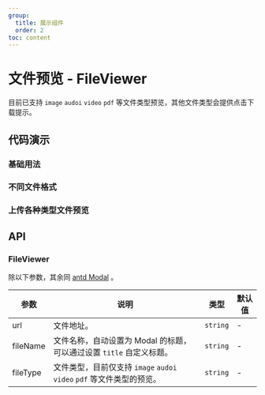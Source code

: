 ```yaml
---
group:
  title: 展示组件
  order: 2
toc: content
---
```


# 文件预览 - FileViewer

目前已支持 `image` `audoi` `video` `pdf` 等文件类型预览，其他文件类型会提供点击下载提示。

## 代码演示

### 基础用法

<code src='../../src/demos/FileViewer/demos/basic.tsx'></code>

### 不同文件格式

<code src='../../src/demos/FileViewer/demos/multiple.tsx'></code>

### 上传各种类型文件预览

<code src='../../src/biz-form/demos/upload-file-viewer.tsx'></code>

## API

### FileViewer

除以下参数，其余同 [antd Modal](https://ant.design/components/modal-cn#api) 。

| 参数 | 说明 | 类型 | 默认值 |
| --- | --- | --- | --- |
| url | 文件地址。 | `string` | - |
| fileName | 文件名称，自动设置为 Modal 的标题，可以通过设置 `title` 自定义标题。 | `string` | - |
| fileType | 文件类型，目前仅支持 `image` `audoi` `video` `pdf` 等文件类型的预览。 | `string` | - |
